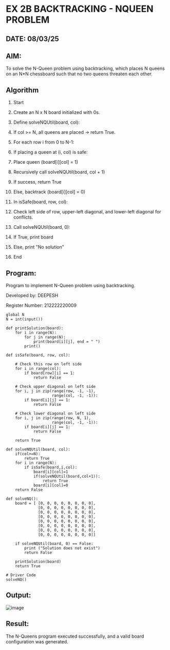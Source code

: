 # EX 2B BACKTRACKING - NQUEEN PROBLEM
## DATE: 08/03/25
## AIM:
To solve the N-Queen problem using backtracking, which places N queens on an N*N chessboard such that no two queens threaten each other.

## Algorithm
1. Start

2. Create an N x N board initialized with 0s.

3. Define solveNQUtil(board, col):

4. If col >= N, all queens are placed → return True.

5. For each row i from 0 to N-1:

6. If placing a queen at (i, col) is safe:

7. Place queen (board[i][col] = 1)

8. Recursively call solveNQUtil(board, col + 1)

9. If success, return True

10. Else, backtrack (board[i][col] = 0)

11. In isSafe(board, row, col):

12. Check left side of row, upper-left diagonal, and lower-left diagonal for conflicts.

13. Call solveNQUtil(board, 0):

14. If True, print board

15. Else, print "No solution"

16. End

## Program:
Program to implement N-Queen problem using backtracking.

Developed by: DEEPESH

Register Number: 212222220009

```
global N
N = int(input())
 
def printSolution(board):
    for i in range(N):
        for j in range(N):
            print(board[i][j], end = " ")
        print()
 
def isSafe(board, row, col):
 
    # Check this row on left side
    for i in range(col):
        if board[row][i] == 1:
            return False
 
    # Check upper diagonal on left side
    for i, j in zip(range(row, -1, -1),
                    range(col, -1, -1)):
        if board[i][j] == 1:
            return False
 
    # Check lower diagonal on left side
    for i, j in zip(range(row, N, 1),
                    range(col, -1, -1)):
        if board[i][j] == 1:
            return False
 
    return True
 
def solveNQUtil(board, col):
    if(col>=N):
        return True
    for i in range(N):
        if isSafe(board,i,col):
            board[i][col]=1
            if(solveNQUtil(board,col+1)):
                return True
            board[i][col]=0
    return False
    
def solveNQ():
    board = [ [0, 0, 0, 0, 0, 0, 0, 0],
              [0, 0, 0, 0, 0, 0, 0, 0],
              [0, 0, 0, 0, 0, 0, 0, 0],
              [0, 0, 0, 0, 0, 0, 0, 0],
              [0, 0, 0, 0, 0, 0, 0, 0],
              [0, 0, 0, 0, 0, 0, 0, 0],
              [0, 0, 0, 0, 0, 0, 0, 0],
              [0, 0, 0, 0, 0, 0, 0, 0]]
 
    if solveNQUtil(board, 0) == False:
        print ("Solution does not exist")
        return False
 
    printSolution(board)
    return True
 
# Driver Code
solveNQ()
```

## Output:
![image](https://github.com/user-attachments/assets/7dcde4df-ab66-4027-b41d-bfa89694bd30)


## Result:
The N-Queens program executed successfully, and a valid board configuration was generated.
